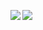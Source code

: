 <img align="left" src="https://github-readme-stats.vercel.app/api?username=XDemonBloodX&theme=jolly&count_private=true&show_icons=true&line_height=21&hide_border=true"/><img align="left" src="https://github-readme-stats.vercel.app/api/top-langs/?username=XDemonBloodX&theme=jolly&layout=compact&card_width=250&hide_border=true"/>
